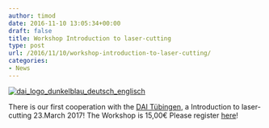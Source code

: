 ```yaml
---
author: timod
date: 2016-11-10 13:05:34+00:00
draft: false
title: Workshop Introduction to laser-cutting
type: post
url: /2016/11/10/workshop-introduction-to-laser-cutting/
categories:
- News
---
```


[![dai_logo_dunkelblau_deutsch_englisch](https://www.fablab-neckar-alb.org/wp-content/uploads/2016/11/dai_Logo_dunkelblau_deutsch_englisch-1024x497.jpg)
](https://www.fablab-neckar-alb.org/wp-content/uploads/2016/11/dai_Logo_dunkelblau_deutsch_englisch.jpg)



There is our first cooperation with the [DAI Tübingen](https://www.dai-tuebingen.de), a Introduction to laser-cutting 23.March 2017! The Workshop is 15,00€ Please register [here](https://www.fablab-neckar-alb.org/en/anmeldungen-zu-den-workshops/)!




